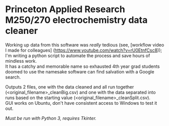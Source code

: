 # Princeton Applied Research M250/270 electrochemistry data cleaner
Working up data from this software was *really* tedious (see, [workflow video I made for colleagues] (https://www.youtube.com/watch?v=rU0EtnfCsc8)); I'm writing a python script to automate the process and save hours of mindless work.  
It has a catchy and memorable name so exhausted 4th year grad students doomed to use the namesake software can find salvation with a Google search.

Outputs 2 files, one with the data cleaned and all run together (\<original_filename>\_cleanBig.csv) and one with the data separated into runs based on the starting value (\<original_filename>\_cleanSplit.csv).  
GUI works on Ubuntu, don't have consistent access to Windows to test it out.

_Must be run with Python 3, requires Tkinter._
